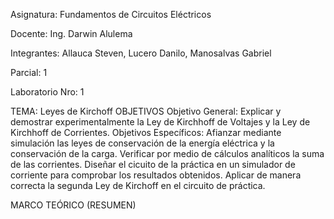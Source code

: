Asignatura: Fundamentos de Circuitos Eléctricos

Docente: Ing. Darwin Alulema

Integrantes: Allauca Steven, Lucero Danilo, Manosalvas Gabriel

Parcial: 1

Laboratorio Nro: 1

TEMA: Leyes de Kirchoff
OBJETIVOS
Objetivo General:
Explicar y demostrar experimentalmente la Ley de Kirchhoff de Voltajes y la Ley de Kirchhoff de Corrientes.
Objetivos Específicos:
Afianzar mediante simulación las leyes de conservación de la energía eléctrica y la conservación de la carga.
Verificar por medio de cálculos analíticos la suma de las corrientes.
Diseñar el cicuito de la práctica en un simulador de corriente para comprobar los resultados obtenidos.
Aplicar de manera correcta la segunda Ley de Kirchoff en el circuito de práctica.

MARCO TEÓRICO (RESUMEN)
